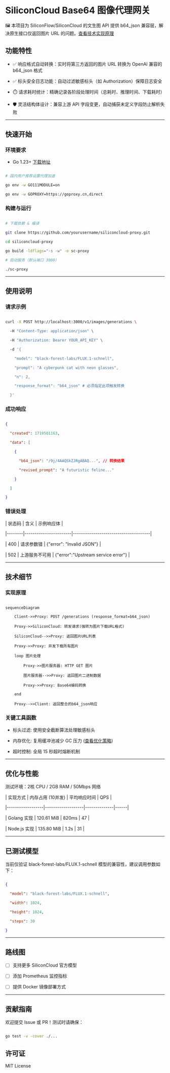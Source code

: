 # SiliconCloud Base64 图像代理网关

🖼️ 本项目为 SiliconFlow/SiliconCloud 的文生图 API 提供 b64_json 兼容层，解决原生接口仅返回图片 URL 的问题。[查看技术实现原理](#技术细节)

## 功能特性

- ✅ 响应格式自动转换：实时将第三方返回的图片 URL 转换为 OpenAI 兼容的 b64_json 格式

- ✅ 标头安全日志功能：自动过滤敏感标头（如 Authorization）保障日志安全

- ⏱️ 请求耗时统计：精确记录各阶段处理时间（总耗时、推理时间、下载耗时）

- 🛡️ 灵活结构体设计：兼容上游 API 字段变更，自动捕获未定义字段防止解析失败

---

## 快速开始

### 环境要求

- Go 1.23+ [下载地址](https://golang.org/dl/)

```bash

# 国内用户推荐设置代理加速

go env -w GO111MODULE=on

go env -w GOPROXY=https://goproxy.cn,direct

```

### 构建与运行

```bash

# 下载依赖 & 编译

git clone https://github.com/yourusername/siliconcloud-proxy.git

cd siliconcloud-proxy

go build -ldflags="-s -w" -o sc-proxy

# 启动服务（默认端口 3000）

./sc-proxy

```

---

## 使用说明

### 请求示例

```bash

curl -X POST http://localhost:3000/v1/images/generations \

  -H "Content-Type: application/json" \

  -H "Authorization: Bearer YOUR_API_KEY" \

  -d '{

    "model": "black-forest-labs/FLUX.1-schnell",

    "prompt": "A cyberpunk cat with neon glasses",

    "n": 2,

    "response_format": "b64_json" # 必须指定此项触发转换

  }'

```

### 成功响应

```json

{

  "created": 1719501163,

  "data": [

    {

      "b64_json": "/9j/4AAQSkZJRgABAQ...", // 转换结果

      "revised_prompt": "A futuristic feline..."

    }

  ]

}

```

### 错误处理

| 状态码 | 含义                  | 示例响应体                           |

|--------|-----------------------|--------------------------------------|

| 400    | 请求参数错           | {"error": "Invalid JSON"}          |

| 502    | 上游服务不可用        | {"error":"Upstream service error"} |

---

## 技术细节

### 实现原理

```mermaid

sequenceDiagram

    Client->>Proxy: POST /generations (response_format=b64_json)

    Proxy->>SiliconCloud: 转发请求(强转为图片下载URL格式)

    SiliconCloud-->>Proxy: 返回图片URL列表

    Proxy->>Proxy: 并发下载所有图片

    loop 图片处理

        Proxy->>图片服务器: HTTP GET 图片

        图片服务器-->>Proxy: 返回图片二进制数据

        Proxy->>Proxy: Base64编码转换

    end

    Proxy-->>Client: 返回整合的b64_json响应

```

### 关键工具函数

- 标头过滤: 使用安全截断算法处理敏感标头

- 内存优化: 复用缓冲池减少 GC 压力 ([查看优化策略](#优化与性能))

- 超时控制: 全局 15 秒超时熔断机制

---

## 优化与性能

测试环境：2核 CPU / 2GB RAM / 50Mbps 网络

| 实现方式         | 内存占用 (10并发) | 平均响应时间 | QPS  |

|------------------|-------------------|--------------|------|

| Golang 实现    | 120.61 MiB        | 820ms        | 47   |

| Node.js 实现 | 135.80 MiB        | 1.2s         | 31   |

---

## 已测试模型

当前仅验证 black-forest-labs/FLUX.1-schnell 模型的兼容性，建议调用参数如下：

```json

{

  "model": "black-forest-labs/FLUX.1-schnell",

  "width": 1024,

  "height": 1024,

  "steps": 30

}

```

---

## 路线图

- [ ] 支持更多 SiliconCloud 官方模型

- [ ] 添加 Prometheus 监控指标

- [ ] 提供 Docker 镜像部署方式

---

## 贡献指南

欢迎提交 Issue 或 PR！测试时请确保：

```bash

go test -v -cover ./...

```

## 许可证

MIT License